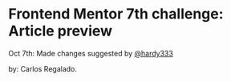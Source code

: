 # Frontend Mentor 7th challenge: Article preview

Oct 7th: Made changes suggested by [@hardy333](https://www.frontendmentor.io/profile/hardy333)

by: Carlos Regalado.